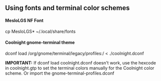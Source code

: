 
## Using fonts and terminal color schemes

#### MesloLGS NF Font

cp MesloLGS* ~/.local/share/fonts

#### Coolnight gnome-terminal theme

dconf load /org/gnome/terminal/legacy/profiles:/ < ./coolnight.dconf


**IMPORTANT:** If dconf load coolnight.dconf doesn't work, use the hexcode in coolnight.gtp to set the terminal colors manually for the Coolnight color scheme. Or import the gnome-terminal-profiles.dconf 


